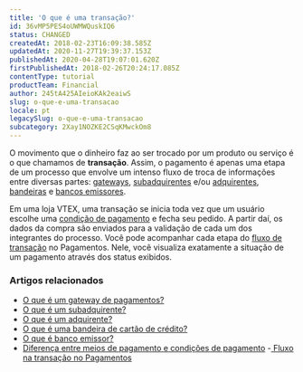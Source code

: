 ```yaml
---
title: 'O que é uma transação?'
id: 36vMP5PES4oUWMWQuskIQ6
status: CHANGED
createdAt: 2018-02-23T16:09:38.585Z
updatedAt: 2020-11-27T19:39:37.153Z
publishedAt: 2020-04-28T19:07:01.620Z
firstPublishedAt: 2018-02-26T20:24:17.085Z
contentType: tutorial
productTeam: Financial
author: 245tA425AIeioKAk2eaiwS
slug: o-que-e-uma-transacao
locale: pt
legacySlug: o-que-e-uma-transacao
subcategory: 2Xay1NOZKE2CSqKMwckOm8
---
```


O movimento que o dinheiro faz ao ser trocado por um produto ou serviço é o que chamamos de __transação__. Assim, o pagamento é apenas uma etapa de um processo que envolve um intenso fluxo de troca de informações entre diversas partes: [gateways](/pt/tutorial/o-que-e-um-gateway-de-pagamentos), [subadquirentes](/pt/tutorial/o-que-e-um-subadquirente) e/ou [adquirentes](/pt/tutorial/o-que-e-um-adquirente), [bandeiras](/pt/tutorial/o-que-e-uma-bandeira-de-cartao-de-credito) e [bancos emissores](/pt/tutorial/o-que-e-banco-emissor).

Em uma loja VTEX, uma transação se inicia toda vez que um usuário escolhe uma [condição de pagamento](/pt/tutorial/diferenca-entre-meios-de-pagamento-e-condicoes-de-pagamento) e fecha seu pedido. A partir daí, os dados da compra são enviados para a validação de cada um dos integrantes do processo. Você pode acompanhar cada etapa do [fluxo de transação](/pt/faq/fluxo-da-transacao-no-pci-gateway) no Pagamentos. Nele, você visualiza exatamente a situação de um pagamento através dos status exibidos.

### Artigos relacionados
- [O que é um gateway de pagamentos?](/pt/tutorial/o-que-e-um-gateway-de-pagamentos)
- [O que é um subadquirente?](/pt/tutorial/o-que-e-um-subadquirente)
- [O que é um adquirente?](/pt/tutorial/o-que-e-um-adquirente)
- [O que é uma bandeira de cartão de crédito?](/pt/tutorial/o-que-e-uma-bandeira-de-cartao-de-credito)
- [O que é banco emissor?](/pt/tutorial/o-que-e-banco-emissor)
- [Diferença entre meios de pagamento e condições de pagamento](/pt/tutorial/diferenca-entre-meios-de-pagamento-e-condicoes-de-pagamento)
-[ Fluxo na transação no Pagamentos](https://help.vtex.com/pt/tutorial/fluxo-da-transacao-no-pagamentos--Er2oWmqPIWWyeIy4IoEoQ "Fluxo na transação no Pagamentos") 
